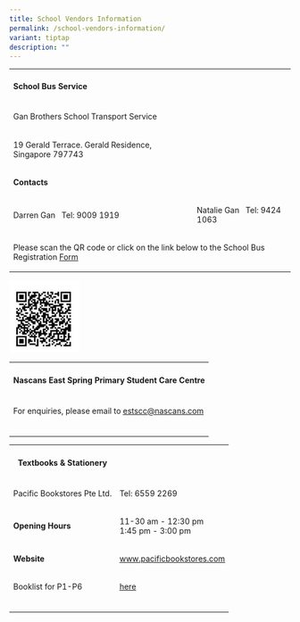 ```yaml
---
title: School Vendors Information
permalink: /school-vendors-information/
variant: tiptap
description: ""
---
```

<table style="minWidth: 50px">
<colgroup>
<col>
<col>
</colgroup>
<tbody>
<tr>
<td rowspan="1" colspan="1">
<h4><strong>School Bus Service</strong></h4>
</td>
<td rowspan="1" colspan="1">
<p></p>
</td>
</tr>
<tr>
<td rowspan="1" colspan="1">
<p>Gan Brothers School Transport Service</p>
</td>
<td rowspan="1" colspan="1">
<p></p>
</td>
</tr>
<tr>
<td rowspan="1" colspan="1">
<p>19 Gerald Terrace. Gerald Residence, Singapore 797743</p>
</td>
<td rowspan="1" colspan="1">
<p></p>
</td>
</tr>
<tr>
<td rowspan="1" colspan="1">
<p><strong>Contacts</strong>
</p>
</td>
<td rowspan="1" colspan="1">
<p></p>
</td>
</tr>
<tr>
<td rowspan="1" colspan="1">
<p>Darren Gan&nbsp; &nbsp;Tel: 9009 1919</p>
</td>
<td rowspan="1" colspan="1">
<p>Natalie Gan&nbsp; &nbsp;Tel: 9424 1063</p>
</td>
</tr>
<tr>
<td rowspan="1" colspan="2">
<p>Please scan the QR code or click on the link below to the School Bus Registration
<a href="https://forms.gle/aCqLtjPdPxYhVa667" rel="noopener nofollow" target="_blank">Form</a>
</p>
</td>
</tr>
</tbody>
</table>
<div class="isomer-image-wrapper">
<img style="width: 25%;" height="auto" width="100%" alt="Bus QRCode" src="/images/School Bus Registration 2023.jpeg">
</div>
<p></p>
<table style="minWidth: 25px">
<colgroup>
<col>
</colgroup>
<tbody>
<tr>
<th rowspan="1" colspan="1">
<h4><strong>Nascans East Spring Primary Student Care Centre</strong></h4>
</th>
</tr>
<tr>
<td rowspan="1" colspan="1">
<p>For enquiries, please email to <a href="mailto:estscc@nascans.com" rel="noopener noreferrer nofollow" target="_blank"><u>estscc@nascans.com</u></a>
</p>
</td>
</tr>
<tr>
<td rowspan="1" colspan="1">
<p></p>
</td>
</tr>
</tbody>
</table>
<p></p>
<table style="minWidth: 50px">
<colgroup>
<col>
<col>
</colgroup>
<tbody>
<tr>
<th rowspan="1" colspan="1">
<h4><strong>Textbooks &amp; Stationery</strong></h4>
</th>
<th rowspan="1" colspan="1">
<p></p>
</th>
</tr>
<tr>
<td rowspan="1" colspan="1">
<p>Pacific Bookstores Pte Ltd.</p>
</td>
<td rowspan="1" colspan="1">
<p>Tel: 6559 2269</p>
</td>
</tr>
<tr>
<td rowspan="1" colspan="1">
<p><strong>Opening Hours</strong>
<br>
</p>
</td>
<td rowspan="1" colspan="1">
<p>11-30 am - 12:30 pm
<br>1:45 pm - 3:00 pm</p>
</td>
</tr>
<tr>
<td rowspan="1" colspan="1">
<p><strong>Website</strong>
</p>
</td>
<td rowspan="1" colspan="1">
<p><a href="https://www.pacificbookstores.com/" rel="noopener noreferrer nofollow" target="_blank"><u>www.pacificbookstores.com</u></a>
</p>
</td>
</tr>
<tr>
<td rowspan="1" colspan="1">
<p>Booklist for P1-P6</p>
</td>
<td rowspan="1" colspan="1">
<p><a href="https://www.eastspringpri.moe.edu.sg/booklist-2025/" rel="noopener noreferrer nofollow" target="_blank"><u>here</u></a>
</p>
</td>
</tr>
<tr>
<td rowspan="1" colspan="1">
<p></p>
</td>
<td rowspan="1" colspan="1">
<p></p>
</td>
</tr>
</tbody>
</table>
<p></p>